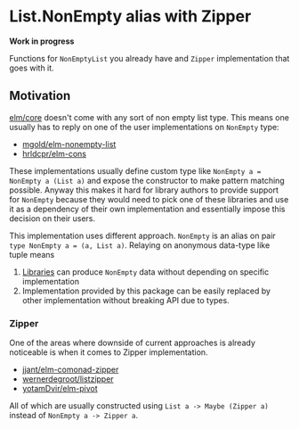 # List.NonEmpty alias with Zipper

**Work in progress**

Functions for `NonEmptyList` you already have and `Zipper` implementation that goes with it.

## Motivation

[elm/core](https://package.elm-lang.org/packages/elm/core/latest/) doesn't come with any sort of non empty list type.
This means one usually has to reply on one of the user implementations on `NonEmpty` type:

* [mgold/elm-nonempty-list](https://package.elm-lang.org/packages/mgold/elm-nonempty-list/latest/)
* [hrldcpr/elm-cons](https://package.elm-lang.org/packages/hrldcpr/elm-cons/latest/)

These implementations usually define custom type like `NonEmpty a = NonEmpty a (List a)` and expose the constructor
to make pattern matching possible. Anyway this makes it hard for library authors to provide
support for `NonEmpty` because they would need to pick one of these libraries and use it as a dependency
of their own implementation and essentially impose this decision on their users.

This implementation uses different approach. `NonEmpty` is an alias on pair `type NonEmpty a = (a, List a)`.
Relaying on anonymous data-type like tuple means

1. [Libraries](https://package.elm-lang.org/packages/elm-community/list-extra/latest/List-Extra#uncons) can produce `NonEmpty` data without depending on specific implementation
2. Implementation provided by this package can be easily replaced by other implementation without breaking API due to types.

### Zipper

One of the areas where downside of current approaches is already noticeable is when it comes to Zipper implementation.

* [jjant/elm-comonad-zipper](jjant/elm-comonad-zipper)
* [wernerdegroot/listzipper](https://package.elm-lang.org/packages/wernerdegroot/listzipper/latest/)
* [yotamDvir/elm-pivot](https://package.elm-lang.org/packages/yotamDvir/elm-pivot/latest/Pivot)

All of which are usually constructed using `List a -> Maybe (Zipper a)` instead of `NonEmpty a -> Zipper a`.
